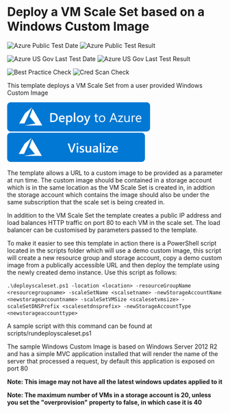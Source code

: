 # Deploy a VM Scale Set based on a Windows Custom Image

![Azure Public Test Date](https://azurequickstartsservice.blob.core.windows.net/badges/201-vmss-windows-customimage/PublicLastTestDate.svg)
![Azure Public Test Result](https://azurequickstartsservice.blob.core.windows.net/badges/201-vmss-windows-customimage/PublicDeployment.svg)

![Azure US Gov Last Test Date](https://azurequickstartsservice.blob.core.windows.net/badges/201-vmss-windows-customimage/FairfaxLastTestDate.svg)
![Azure US Gov Last Test Result](https://azurequickstartsservice.blob.core.windows.net/badges/201-vmss-windows-customimage/FairfaxDeployment.svg)

![Best Practice Check](https://azurequickstartsservice.blob.core.windows.net/badges/201-vmss-windows-customimage/BestPracticeResult.svg)
![Cred Scan Check](https://azurequickstartsservice.blob.core.windows.net/badges/201-vmss-windows-customimage/CredScanResult.svg)

This template deploys a VM Scale Set from a user provided Windows Custom Image

[![Deploy To Azure](https://raw.githubusercontent.com/Azure/azure-quickstart-templates/master/1-CONTRIBUTION-GUIDE/images/deploytoazure.svg?sanitize=true)](https://portal.azure.com/#create/Microsoft.Template/uri/https%3A%2F%2Fraw.githubusercontent.com%2FAzure%2Fazure-quickstart-templates%2Fmaster%2F201-vmss-windows-customimage%2Fazuredeploy.json)
[![Visualize](https://raw.githubusercontent.com/Azure/azure-quickstart-templates/master/1-CONTRIBUTION-GUIDE/images/visualizebutton.svg?sanitize=true)](http://armviz.io/#/?load=https%3A%2F%2Fraw.githubusercontent.com%2FAzure%2Fazure-quickstart-templates%2Fmaster%2F201-vmss-windows-customimage%2Fazuredeploy.json)

The template allows a URL to a custom image to be provided as a parameter at run
time. The custom image should be contained in a storage account which is in the
same location as the VM Scale Set is created in, in addtion the storage account
which contains the image should also be under the same subscription that the
scale set is being created in.

In addition to the VM Scale Set the template creates a public IP address and
load balances HTTP traffic on port 80 to each VM in the scale set. The load
balancer can be customised by parameters passed to the template.

To make it easier to see this template in action there is a PowerShell script
located in the scripts folder which will use a demo custom image, this script
will create a new resource group and storage account, copy a demo custom image
from a publically accessible URL and then deploy the template using the newly
created demo instance. Use this script as follows:

```
.\deployscaleset.ps1 -location <location> -resourceGroupName <resourcegroupname> -scaleSetName <scalsetname> -newStorageAccountName <newstorageaccountname> -scaleSetVMSize <scalesetvmsize> -scaleSetDNSPrefix <scalesetdnsprefix> -newStorageAccountType <newstorageaccounttype>

```

A sample script with this command can be found at scripts/rundeployscaleset.ps1

The sample Windows Custom Image is based on Windows Server 2012 R2 and has a
simple MVC application installed that will render the name of the server that
processed a request, by default this application is exposed on port 80

**Note: This image may not have all the latest windows updates applied to it**

**Note: The maximum number of VMs in a storage account is 20, unless you set the
"overprovision" property to false, in which case it is 40**
